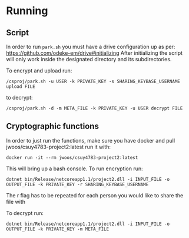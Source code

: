# Running

## Script
In order to run `park.sh` you must have a drive configuration up as per: https://github.com/odeke-em/drive#initializing
After initializing the script will only work inside the designated directory and its subdirectories.

To encrypt and upload run:
```
/csproj/park.sh -u USER -k PRIVATE_KEY -s SHARING_KEYBASE_USERNAME upload FILE
```

to decrypt:
```
/csproj/park.sh -d -m META_FILE -k PRIVATE_KEY -u USER decrypt FILE
```

## Cryptographic functions
In order to just run the functions, make sure you have docker and pull jwoos/csuy4783-project2:latest
run it with:

```
docker run -it --rm jwoos/csuy4783-project2:latest
```

This will bring up a bash console. To run encryption run:

```
dotnet bin/Release/netcoreapp1.1/project2.dll -i INPUT_FILE -o OUTPUT_FILE -k PRIVATE_KEY -r SHARING_KEYBASE_USERNAME
```

The r flag has to be repeated for each person you would like to share the file with

To decrypt run:

```
dotnet bin/Release/netcoreapp1.1/project2.dll -i INPUT_FILE -o OUTPUT_FILE -k PRIVATE_KEY -m META_FILE
```
